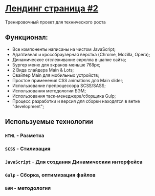 
# [Лендинг страница #2](https://vansalivan.github.io/Layout_2020/layout__002/)
Тренировочный проект для технического роста

## Функционал:
- Все компоненты написаны на чистом JavaScript;
- Адаптивная и кроссбраузерная верстка (Chrome, Mozilla, Opera);
- Динамическое отслеживание скролла в шапке сайта;
- Бургер меню для экранов меньше 768px; 
- 2 Вида слайдера Main & Lots;
- Свайпер Main для мобильных устройств;
- Простое применения CSS animations для Main slider;
- Использование препроцессора SCSS/SASS;
- Использования методологии БЭМ;
- Использования таск-менеджера/сборщика Gulp; 
- Процесс разработки и версия для сборки находятся в ветке "development";


## Используемые технологии
### `HTML` - Разметка
### `SCSS` - Стилизация
### `JavaScript` - Для создания Динамическии интерфейса
### `Gulp` - Сборка, оптимизация файлов
### `БЭМ` - методология
